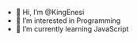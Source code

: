 - 👋 Hi, I’m @KingEnesi
- 👀 I’m interested in Programming
- 🌱 I’m currently learning JavaScript

<!---
KingEnesi/KingEnesi is a ✨ special ✨ repository because its `README.md` (this file) appears on your GitHub profile.
You can click the Preview link to take a look at your changes.
--->
